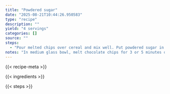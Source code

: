 ```yaml
---
title: "Powdered sugar"
date: "2025-08-21T10:44:26.950583"
type: "recipe"
description: ""
yield: "4 servings"
categories: []
source: ""
steps:
  - "Pour melted chips over cereal and mix well. Put powdered sugar in a gallon zip loc bag and put cereal mix in and mix well. Put on jelly roll pan to set."
notes: "In medium glass bowl, melt chocolate chips for 3 or 5 minutes on high in microwave, stirring every minute."
---
```


{{< recipe-meta >}}

{{< ingredients >}}

{{< steps >}}
